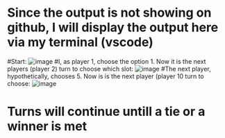 # Since the output is not showing on github, I will display the output here via my terminal (vscode)
#Start: ![image](https://github.com/user-attachments/assets/960d7c49-106d-480f-a929-03647e9bb28a)
#I, as player 1,  choose the option 1. Now it is the next players (player 2) turn to choose which slot: ![image](https://github.com/user-attachments/assets/e4720a8a-bd3a-4191-ad34-5da4b33788ca)
#The next player, hypothetically, chooses 5. Now is is the next player (player 10 turn to choose: ![image](https://github.com/user-attachments/assets/b3eba0e5-a26d-4932-9447-b592e20b43e6)
# Turns will continue untill a tie or a winner is met



